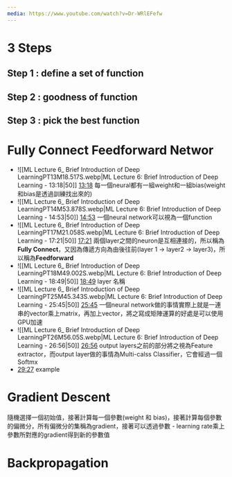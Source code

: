 ```yaml
---
media: https://www.youtube.com/watch?v=Dr-WRlEFefw
---
```


# 3 Steps
## Step 1 : define a set of function
## Step 2 : goodness of function

## Step 3 : pick the best function

# Fully Connect Feedforward Networ

- ![[ML Lecture 6_ Brief Introduction of Deep LearningPT13M18.517S.webp|ML Lecture 6: Brief Introduction of Deep Learning - 13:18|50]] [13:18](https://www.youtube.com/watch?v=Dr-WRlEFefw&t=799#t=13:18.52) 每一個neural都有一組weight和一組bias(weight和bias是透過訓練找出來的)
- ![[ML Lecture 6_ Brief Introduction of Deep LearningPT14M53.878S.webp|ML Lecture 6: Brief Introduction of Deep Learning - 14:53|50]] [14:53](https://www.youtube.com/watch?v=Dr-WRlEFefw&t=894#t=14:53.88) 一個neural network可以視為一個function
- ![[ML Lecture 6_ Brief Introduction of Deep LearningPT17M21.058S.webp|ML Lecture 6: Brief Introduction of Deep Learning - 17:21|50]] [17:21](https://www.youtube.com/watch?v=Dr-WRlEFefw&t=1041#t=17:21.06) 兩個layer之間的neuron是互相連接的，所以稱為**Fully Connect**，又因為傳遞方向為由後往前(layer 1 -> layer2 -> layer3)，所以稱為**Feedforward**
- ![[ML Lecture 6_ Brief Introduction of Deep LearningPT18M49.002S.webp|ML Lecture 6: Brief Introduction of Deep Learning - 18:49|50]] [18:49](https://www.youtube.com/watch?v=Dr-WRlEFefw&t=1129#t=18:49.00) layer 名稱
- ![[ML Lecture 6_ Brief Introduction of Deep LearningPT25M45.343S.webp|ML Lecture 6: Brief Introduction of Deep Learning - 25:45|50]] [25:45](https://www.youtube.com/watch?v=Dr-WRlEFefw&t=1545#t=25:45.34) 一個neural network做的事情實際上就是一連串的vector乘上matrix，再加上vector，將之寫成矩陣運算的好處是可以使用GPU加速
- ![[ML Lecture 6_ Brief Introduction of Deep LearningPT26M56.05S.webp|ML Lecture 6: Brief Introduction of Deep Learning - 26:56|50]] [26:56](https://www.youtube.com/watch?v=Dr-WRlEFefw&t=1616#t=26:56.05) output layers之前的部分將之視為Feature extractor，而output layer做的事情為Multi-calss Classifier，它會經過一個Softmx
- [29:27](https://www.youtube.com/watch?v=Dr-WRlEFefw&t=1767#t=29:27.25) example

# Gradient Descent

隨機選擇一個初始值，接著計算每一個參數(weight 和 bias)，接著計算每個參數的偏微分，所有偏微分的集稱為gradient，接著可以透過參數 - learning rate乘上參數所對應的gradient得到新的參數值

# Backpropagation
